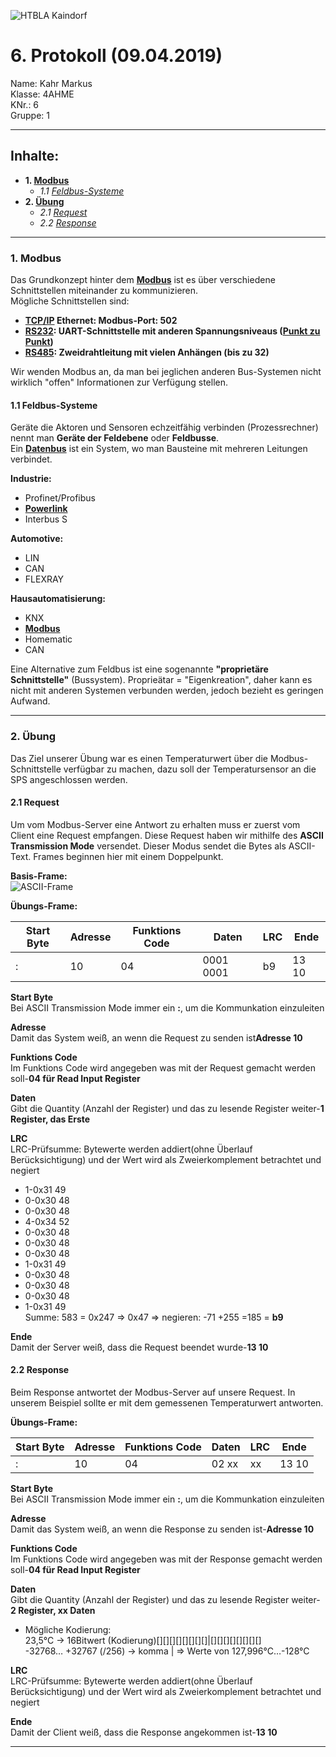 ![HTBLA Kaindorf](https://github.com/HTLMechatronics/m15-la1-sx/blob/kahmam15/rsz_htl_kaindorf_logosvg.png)
# 6. Protokoll (09.04.2019)
Name: Kahr Markus  
Klasse: 4AHME  
KNr.: 6  
Gruppe: 1  
___

## Inhalte:  

* **1. [Modbus](#modbus)**  
  * *1.1 [Feldbus-Systeme](#feldbusse)*
* **2. [Übung](#übung)**
   * *2.1 [Request](#request)*  
   * *2.2 [Response](#response)*  
   
___
  <a name="modbus"></a>
### 1. Modbus 
Das Grundkonzept hinter dem **[Modbus]** ist es über verschiedene Schnittstellen miteinander zu kommunizieren.  
Mögliche Schnittstellen sind:  
* **[TCP/IP] Ethernet: Modbus-Port: 502**  
* **[RS232]: UART-Schnittstelle mit anderen Spannungsniveaus ([Punkt zu Punkt])**  
* **[RS485]: Zweidrahtleitung mit vielen Anhängen (bis zu 32)**  
  
Wir wenden Modbus an, da man bei jeglichen anderen Bus-Systemen nicht wirklich "offen" Informationen zur Verfügung stellen.
  

<a name="feldbusse"></a>
#### 1.1 Feldbus-Systeme
  Geräte die Aktoren und Sensoren echzeitfähig verbinden (Prozessrechner) nennt man **Geräte der Feldebene** oder **Feldbusse**.   
  Ein **[Datenbus]** ist ein System, wo man Bausteine mit mehreren Leitungen verbindet.  
    
  **Industrie:**  
  * Profinet/Profibus  
  * **[Powerlink]**  
  * Interbus S  
  
  **Automotive:** 
  * LIN  
  * CAN  
  * FLEXRAY  
  
  **Hausautomatisierung:**  
  * KNX  
  * **[Modbus]**  
  * Homematic  
  * CAN  
  
Eine Alternative zum Feldbus ist eine sogenannte **"proprietäre Schnittstelle"** (Bussystem). Proprieätar = "Eigenkreation", daher kann es nicht mit anderen Systemen verbunden werden, jedoch bezieht es geringen Aufwand.
  
___
<a name="übung"></a>
### 2. Übung
Das Ziel unserer Übung war es einen Temperaturwert über die Modbus-Schnittstelle verfügbar zu machen, dazu soll der Temperatursensor an die SPS angeschlossen werden.  

<a name="request"></a>
#### 2.1 Request
Um vom Modbus-Server eine Antwort zu erhalten muss er zuerst vom Client eine Request empfangen. Diese Request haben wir mithilfe des **ASCII Transmission Mode** versendet. Dieser Modus sendet die Bytes als ASCII-Text. Frames beginnen hier mit einem Doppelpunkt.  
  
**Basis-Frame:**  
![ASCII-Frame](https://github.com/HTLMechatronics/m15-la1-sx/blob/kahmam15/ASCII-Frame.png)  
  
**Übungs-Frame:**

Start Byte|Adresse|Funktions Code|Daten|LRC|Ende
-|-|-|-|-|-
:|10|04|0001 0001|b9|13 10

**Start Byte**  
Bei ASCII Transmission Mode immer ein **:**, um die Kommunkation einzuleiten
  
**Adresse**  
Damit das System weiß, an wenn die Request zu senden ist**Adresse 10**
  
**Funktions Code**  
Im Funktions Code wird angegeben was mit der Request gemacht werden soll-**04 für Read Input Register**
  
**Daten**  
Gibt die Quantity (Anzahl der Register) und das zu lesende Register weiter-**1 Register, das Erste**

**LRC**  
LRC-Prüfsumme: Bytewerte werden addiert(ohne Überlauf Berücksichtigung) und der Wert wird als Zweierkomplement betrachtet und negiert
* 1-0x31	49  
* 0-0x30	48  
* 0-0x30	48  
* 4-0x34	52  
* 0-0x30	48  
* 0-0x30	48  
* 0-0x30	48  
* 1-0x31	49  
* 0-0x30	48  
* 0-0x30	48  
* 0-0x30	48  
* 1-0x31	49  
Summe: 583 = 0x247 => 0x47 => negieren: -71 +255 =185 = **b9**
  
**Ende**  
Damit der Server weiß, dass die Request beendet wurde-**13 10**
  
  
    
<a name="response"></a>
#### 2.2 Response
Beim Response antwortet der Modbus-Server auf unsere Request. In unserem Beispiel sollte er mit dem gemessenen Temperaturwert antworten.
  
**Übungs-Frame:**

Start Byte|Adresse|Funktions Code|Daten|LRC|Ende
-|-|-|-|-|-
:|10|04|02 xx|xx|13 10

**Start Byte**  
Bei ASCII Transmission Mode immer ein **:**, um die Kommunkation einzuleiten
  
**Adresse**  
Damit das System weiß, an wenn die Response zu senden ist-**Adresse 10**
  
**Funktions Code**  
Im Funktions Code wird angegeben was mit der Response gemacht werden soll-**04 für Read Input Register**
  
**Daten**  
Gibt die Quantity (Anzahl der Register) und das zu lesende Register weiter-**2 Register, xx Daten**  
* Mögliche Kodierung:  
23,5°C -> 16Bitwert (Kodierung)[][][][][][][][]|[][][][][][][][]  
-32768… +32767 (/256) -> komma | => Werte von 127,996°C…-128°C
  
**LRC**  
LRC-Prüfsumme: Bytewerte werden addiert(ohne Überlauf Berücksichtigung) und der Wert wird als Zweierkomplement betrachtet und negiert
  
**Ende**  
Damit der Client weiß, dass die Response angekommen ist-**13 10**
  
___



[RS232]: https://de.wikipedia.org/wiki/RS-232
[RS485]: https://de.wikipedia.org/wiki/EIA-485
[TCP/IP]: https://de.wikipedia.org/wiki/Transmission_Control_Protocol/Internet_Protocol
[Modbus]: https://de.wikipedia.org/wiki/Modbus
[Datenbus]: https://de.wikipedia.org/wiki/Bus_(Datenverarbeitung)
[Powerlink]: https://de.wikipedia.org/wiki/Bus_(Datenverarbeitung)
[Punkt zu Punkt]: https://www.itwissen.info/Punkt-zu-Punkt-Verbindung-PzP-point-to-point-P2P.html
